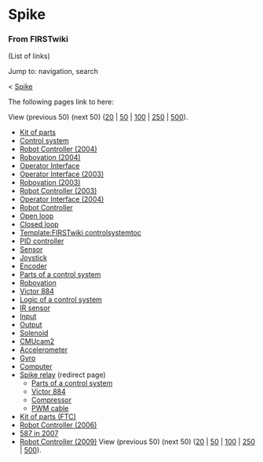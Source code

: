 # Spike

### From FIRSTwiki

(List of links)

Jump to: navigation, search

&lt; [Spike](/index.php?title=Spike&redirect=no "Spike" )  

The following pages link to here:

View (previous 50) (next 50)
([20](/index.php?title=Special:Whatlinkshere/Spike&limit=20&from=0
"Special:Whatlinkshere/Spike" ) |
[50](/index.php?title=Special:Whatlinkshere/Spike&limit=50&from=0
"Special:Whatlinkshere/Spike" ) |
[100](/index.php?title=Special:Whatlinkshere/Spike&limit=100&from=0
"Special:Whatlinkshere/Spike" ) |
[250](/index.php?title=Special:Whatlinkshere/Spike&limit=250&from=0
"Special:Whatlinkshere/Spike" ) |
[500](/index.php?title=Special:Whatlinkshere/Spike&limit=500&from=0
"Special:Whatlinkshere/Spike" )).

  * [Kit of parts](Kit_of_parts "Kit of parts" )
  * [Control system](Control_system "Control system" )
  * [Robot Controller (2004)](Robot_Controller_%282004%29 "Robot Controller \(2004\)" )
  * [Robovation (2004)](Robovation_%282004%29 "Robovation \(2004\)" )
  * [Operator Interface](Operator_Interface "Operator Interface" )
  * [Operator Interface (2003)](Operator_Interface_%282003%29 "Operator Interface \(2003\)" )
  * [Robovation (2003)](Robovation_%282003%29 "Robovation \(2003\)" )
  * [Robot Controller (2003)](Robot_Controller_%282003%29 "Robot Controller \(2003\)" )
  * [Operator Interface (2004)](Operator_Interface_%282004%29 "Operator Interface \(2004\)" )
  * [Robot Controller](Robot_Controller "Robot Controller" )
  * [Open loop](Open_loop "Open loop" )
  * [Closed loop](Closed_loop "Closed loop" )
  * [Template:FIRSTwiki controlsystemtoc](Template:FIRSTwiki_controlsystemtoc "Template:FIRSTwiki controlsystemtoc" )
  * [PID controller](PID_controller "PID controller" )
  * [Sensor](Sensor "Sensor" )
  * [Joystick](Joystick "Joystick" )
  * [Encoder](Encoder "Encoder" )
  * [Parts of a control system](Parts_of_a_control_system "Parts of a control system" )
  * [Robovation](Robovation "Robovation" )
  * [Victor 884](Victor_884 "Victor 884" )
  * [Logic of a control system](Logic_of_a_control_system "Logic of a control system" )
  * [IR sensor](IR_sensor "IR sensor" )
  * [Input](Input "Input" )
  * [Output](Output "Output" )
  * [Solenoid](Solenoid "Solenoid" )
  * [CMUcam2](CMUcam2 "CMUcam2" )
  * [Accelerometer](Accelerometer "Accelerometer" )
  * [Gyro](Gyro "Gyro" )
  * [Computer](Computer "Computer" )
  * [Spike relay](/index.php?title=Spike_relay&redirect=no "Spike relay" ) (redirect page) 
    * [Parts of a control system](Parts_of_a_control_system "Parts of a control system" )
    * [Victor 884](Victor_884 "Victor 884" )
    * [Compressor](Compressor "Compressor" )
    * [PWM cable](PWM_cable "PWM cable" )
  * [Kit of parts (FTC)](Kit_of_parts_%28FTC%29 "Kit of parts \(FTC\)" )
  * [Robot Controller (2006)](Robot_Controller_%282006%29 "Robot Controller \(2006\)" )
  * [587 in 2007](587_in_2007 "587 in 2007" )
  * [Robot Controller (2009)](Robot_Controller_%282009%29 "Robot Controller \(2009\)" )
View (previous 50) (next 50)
([20](/index.php?title=Special:Whatlinkshere/Spike&limit=20&from=0
"Special:Whatlinkshere/Spike" ) |
[50](/index.php?title=Special:Whatlinkshere/Spike&limit=50&from=0
"Special:Whatlinkshere/Spike" ) |
[100](/index.php?title=Special:Whatlinkshere/Spike&limit=100&from=0
"Special:Whatlinkshere/Spike" ) |
[250](/index.php?title=Special:Whatlinkshere/Spike&limit=250&from=0
"Special:Whatlinkshere/Spike" ) |
[500](/index.php?title=Special:Whatlinkshere/Spike&limit=500&from=0
"Special:Whatlinkshere/Spike" )).

